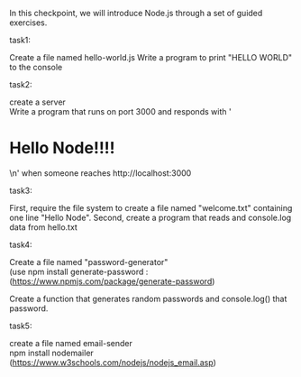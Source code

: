 In this checkpoint, we will introduce Node.js through a set of guided exercises. 

task1:

Create a file named hello-world.js
Write a program to print "HELLO WORLD" to the console

task2:

create a server  
Write a program that runs on port 3000 and responds with  '<h1>Hello Node!!!!</h1>\n' when someone reaches http://localhost:3000

task3:

First, require the file system to create a file named "welcome.txt" containing one line "Hello Node".
Second, create a program that reads and console.log data from hello.txt
 

task4:

Create a file named "password-generator"  
(use npm install generate-password : (https://www.npmjs.com/package/generate-password)

Create a function that generates random passwords and console.log() that password.
 

task5:

create a file named email-sender  
npm install nodemailer (https://www.w3schools.com/nodejs/nodejs_email.asp)
